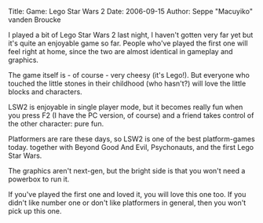 Title: Game: Lego Star Wars 2
Date: 2006-09-15
Author: Seppe "Macuyiko" vanden Broucke

I played a bit of Lego Star Wars 2 last night, I haven't gotten very far yet but it's quite an enjoyable game so far. People who've played the first one will feel right at home, since the two are almost identical in gameplay and graphics.  
The game itself is - of course - very cheesy (it's Lego!). But everyone who touched the little stones in their childhood (who hasn't?) will love the little blocks and characters.  
LSW2 is enjoyable in single player mode, but it becomes really fun when you press F2 (I have the PC version, of course) and a friend takes control of the other character: pure fun.  
Platformers are rare these days, so LSW2 is one of the best platform-games today. together with Beyond Good And Evil, Psychonauts, and the first Lego Star Wars.  
The graphics aren't next-gen, but the bright side is that you won't need a powerbox to run it.  
If you've played the first one and loved it, you will love this one too. If you didn't like number one or don't like platformers in general, then you won't pick up this one. 
